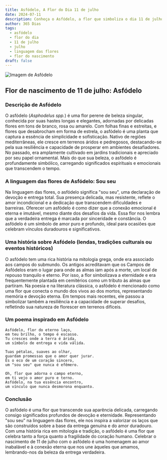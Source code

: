 ```yaml
---
title: Asfódelo, A Flor do Dia 11 de julho
date: 2024-07-11
description: Conheça o Asfódelo, a flor que simboliza o dia 11 de julho e seu significado 'Sou seu'. Explore a beleza e o simbolismo desta flor encantadora.
author: 365 Dias
tags:
  - asfódelo
  - flor do dia
  - 11 de julho
  - julho
  - linguagem das flores
  - flor do nascimento
draft: false
---
```


![Imagem de Asfódelo](https://cdn.pixabay.com/photo/2021/07/09/11/37/white-asphodel-6398913_960_720.jpg#center)


## Flor de nascimento de 11 de julho: Asfódelo

### Descrição de Asfódelo

O asfódelo (_Asphodelus spp._) é uma flor perene de beleza singular, conhecida por suas hastes longas e elegantes, adornadas por delicadas flores em tons de branco, rosa ou amarelo. Com folhas finas e estreitas, e flores que desabrocham em forma de estrela, o asfódelo é uma planta que captura a essência de simplicidade e sofisticação. Nativo de regiões mediterrâneas, ele cresce em terrenos áridos e pedregosos, destacando-se pela sua resiliência e capacidade de prosperar em ambientes desafiadores. No passado, era amplamente cultivado em jardins tradicionais e apreciado por seu papel ornamental. Mais do que sua beleza, o asfódelo é profundamente simbólico, carregando significados espirituais e emocionais que transcendem o tempo.

### A linguagem das flores de Asfódelo: Sou seu

Na linguagem das flores, o asfódelo significa "sou seu", uma declaração de devoção e entrega total. Sua presença delicada, mas resistente, reflete o amor incondicional e a dedicação que transcendem dificuldades e barreiras. Oferecer um asfódelo é como dizer que a conexão emocional é eterna e imutável, mesmo diante dos desafios da vida. Essa flor nos lembra que a verdadeira entrega é marcada por sinceridade e constância. O asfódelo é um símbolo de amor puro e profundo, ideal para ocasiões que celebram vínculos duradouros e significativos.

### Uma história sobre Asfódelo (lendas, tradições culturais ou eventos históricos)

O asfódelo tem uma rica história na mitologia grega, onde era associado aos campos do submundo. Os antigos acreditavam que os Campos de Asfódelos eram o lugar para onde as almas iam após a morte, um local de repouso tranquilo e eterno. Por isso, a flor simbolizava a eternidade e era frequentemente plantada em cemitérios como um tributo às almas que partiram. Na poesia e na literatura clássica, o asfódelo é mencionado como uma flor que conecta o mundo dos vivos ao dos mortos, representando memória e devoção eterna. Em tempos mais recentes, ele passou a simbolizar também a resiliência e a capacidade de superar desafios, refletindo sua natureza de florescer em terrenos difíceis.

### Um poema inspirado em Asfódelo

```
Asfódelo, flor do eterno laço,  
em teu brilho, o tempo é escasso.  
Tu cresces onde a terra é árida,  
um símbolo de entrega e vida válida.  

Tuas pétalas, suaves ao olhar,  
guardam promessas que o amor quer jurar.  
És o eco de um coração sincero,  
um "sou seu" que nunca é efêmero.  

Oh, flor que adorna o campo eterno,  
em ti vejo o amor puro e terno.  
Asfódelo, na tua essência encontro,  
um vínculo que nunca desmorona enquanto.  
```

### Conclusão

O asfódelo é uma flor que transcende sua aparência delicada, carregando consigo significados profundos de devoção e eternidade. Representando "sou seu" na linguagem das flores, ele nos inspira a valorizar os laços que são construídos sobre a base da entrega genuína e do amor duradouro. Com uma história rica em mitologia e tradição, o asfódelo é uma flor que celebra tanto a força quanto a fragilidade do coração humano. Celebrar o nascimento de 11 de julho com o asfódelo é uma homenagem ao amor inabalável e à conexão eterna que nos une àqueles que amamos, lembrando-nos da beleza da entrega verdadeira.